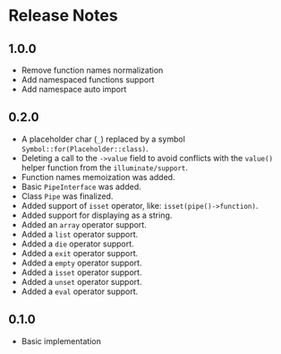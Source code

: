 # Release Notes

## 1.0.0

- Remove function names normalization
- Add namespaced functions support
- Add namespace auto import

## 0.2.0

- A placeholder char (`_`) replaced by a symbol `Symbol::for(Placeholder::class)`.
- Deleting a call to the `->value` field to avoid conflicts with the 
    `value()` helper function from the `illuminate/support`.
- Function names memoization was added.
- Basic `PipeInterface` was added.
- Class `Pipe` was finalized.
- Added support of `isset` operator, like: `isset(pipe()->function)`.
- Added support for displaying as a string.
- Added an `array` operator support.
- Added a `list` operator support.
- Added a `die` operator support.
- Added a `exit` operator support.
- Added a `empty` operator support.
- Added a `isset` operator support.
- Added a `unset` operator support.
- Added a `eval` operator support.

## 0.1.0

- Basic implementation
